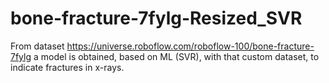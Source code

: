 # bone-fracture-7fylg-Resized_SVR
From dataset https://universe.roboflow.com/roboflow-100/bone-fracture-7fylg a model is obtained, based on ML (SVR), with that custom dataset, to indicate fractures in x-rays.
